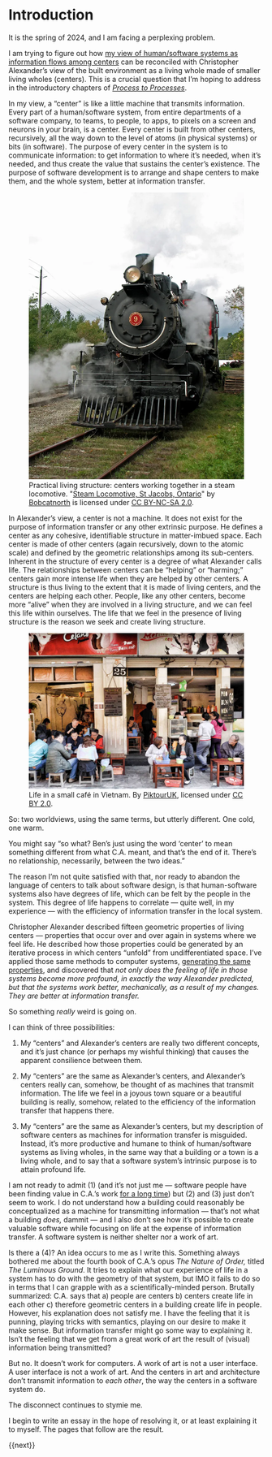 <style>
:root {
  --body-width: 50em;
  --align: left;
  --hyphens: manual;
}
.footer-home-link {
  display: none;
}
</style>

# Introduction

It is the spring of 2024, and I am facing a perplexing problem.

I am trying to figure out how [my view of human/software systems as information flows among centers](https://benchristel.github.io/process-to-processes/Fundamentals/SoftwareSystems.html) can be reconciled with Christopher Alexander’s view of the built environment as a living whole made of smaller living wholes (centers). This is a crucial question that I’m hoping to address in the introductory chapters of [_Process to Processes_](https://benchristel.github.io/process-to-processes/).

In my view, a “center” is like a little machine that transmits information. Every part of a human/software system, from entire departments of a software company, to teams, to people, to apps, to pixels on a screen and neurons in your brain, is a center. Every center is built from other centers, recursively, all the way down to the level of atoms (in physical systems) or bits (in software). The purpose of every center in the system is to communicate information: to get information to where it’s needed, when it’s needed, and thus create the value that sustains the center’s existence. The purpose of software development is to arrange and shape centers to make them, and the whole system, better at information transfer.

<figure style="--fig-width: 300px">
<img src="locomotive.webp" alt="">
<figcaption>Practical living structure: centers working together in a steam locomotive. "<a href="https://www.flickr.com/photos/77483134@N00/1573131569">Steam Locomotive, St Jacobs, Ontario</a>" by <a href="https://www.flickr.com/photos/77483134@N00">Bobcatnorth</a> is licensed under <a href="https://creativecommons.org/licenses/by-nc-sa/2.0">CC BY-NC-SA 2.0</a>.</figcaption>
</figure>

In Alexander’s view, a center is not a machine. It does not exist for the purpose of information transfer or any other extrinsic purpose. He defines a center as any cohesive, identifiable structure in matter-imbued space. Each center is made of other centers (again recursively, down to the atomic scale) and defined by the geometric relationships among its sub-centers. Inherent in the structure of every center is a degree of what Alexander calls life. The relationships between centers can be “helping” or “harming;” centers gain more intense life when they are helped by other centers. A structure is thus living to the extent that it is made of living centers, and the centers are helping each other. People, like any other centers, become more “alive” when they are involved in a living structure, and we can feel this life within ourselves. The life that we feel in the presence of living structure is the reason we seek and create living structure.

<figure style="--fig-width: 100%">
<img src="cafe.webp" alt="">
<figcaption>Life in a small café in Vietnam. By </span><a href="https://www.flickr.com/photos/69706441@N03">PiktourUK</a><span>, licensed under </span><a href="https://creativecommons.org/licenses/by/2.0">CC BY 2.0</a><span>.</figcaption>
</figure>

So: two worldviews, using the same terms, but utterly different. One cold, one warm.

You might say “so what? Ben’s just using the word ‘center’ to mean something different from what C.A. meant, and that’s the end of it. There’s no relationship, necessarily, between the two ideas.”

The reason I’m not quite satisfied with that, nor ready to abandon the language of centers to talk about software design, is that human-software systems also have degrees of life, which can be felt by the people in the system. This degree of life happens to correlate — quite well, in my experience — with the efficiency of information transfer in the local system.

Christopher Alexander described fifteen geometric properties of living centers — properties that occur over and over again in systems where we feel life. He described how those properties could be generated by an iterative process in which centers “unfold” from undifferentiated space. I’ve applied those same methods to computer systems, [generating the same properties](https://github.com/benchristel/benchristel.github.io/wiki/FifteenPropertiesInSoftware), and discovered that _not only does the feeling of life in those systems become more profound, in exactly the way Alexander predicted, but that the systems work better, mechanically, as a result of my changes. They are better at information transfer._

So something _really_ weird is going on.

I can think of three possibilities:

1.  My “centers” and Alexander’s centers are really two different concepts, and it’s just chance (or perhaps my wishful thinking) that causes the apparent consilience between them.
    
2.  My “centers” are the same as Alexander’s centers, and Alexander’s centers really can, somehow, be thought of as machines that transmit information. The life we feel in a joyous town square or a beautiful building is really, somehow, related to the efficiency of the information transfer that happens there.
    
3.  My “centers” are the same as Alexander’s centers, but my description of software centers as machines for information transfer is misguided. Instead, it’s more productive and humane to think of human/software systems as living wholes, in the same way that a building or a town is a living whole, and to say that a software system’s intrinsic purpose is to attain profound life.


I am not ready to admit (1) (and it’s not just me — software people have been finding value in C.A.’s work [for a long time](https://www.patternlanguage.com/archive/ieee.html)) but (2) and (3) just don’t seem to work. I do not understand how a building could reasonably be conceptualized as a machine for transmitting information — that’s not what a building _does,_ dammit — and I also don’t see how it’s possible to create valuable software while focusing on life at the expense of information transfer. A software system is neither shelter nor a work of art.

Is there a (4)? An idea occurs to me as I write this. Something always bothered me about the fourth book of C.A.’s opus _The Nature of Order,_ titled _The Luminous Ground_. It tries to explain what our experience of life in a system has to do with the geometry of that system, but IMO it fails to do so in terms that I can grapple with as a scientifically-minded person. Brutally summarized: C.A. says that a) people are centers b) centers create life in each other c) therefore geometric centers in a building create life in people. However, his explanation does not satisfy me. I have the feeling that it is punning, playing tricks with semantics, playing on our desire to make it make sense. But information transfer might go some way to explaining it. Isn’t the feeling that we get from a great work of art the result of (visual) information being transmitted?

But no. It doesn’t work for computers. A work of art is not a user interface. A user interface is not a work of art. And the centers in art and architecture don’t transmit information to _each other_, the way the centers in a software system do.

The disconnect continues to stymie me.

I begin to write an essay in the hope of resolving it, or at least explaining it to myself. The pages that follow are the result.

<nav class="centered-text">{{next}}</nav>